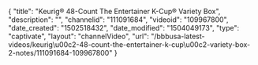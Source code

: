{
    "title": "Keurig&reg; 48-Count The Entertainer K-Cup&reg; Variety Box",
    "description": "",
    "channelid": "111091684",
    "videoid": "109967800",
    "date_created": "1502518432",
    "date_modified": "1504049173",
    "type": "captivate",
    "layout": "channelVideo",
    "url": "\/bbbusa-latest-videos\/keurig\u00c2-48-count-the-entertainer-k-cup\u00c2-variety-box-2-notes\/111091684-109967800"
}